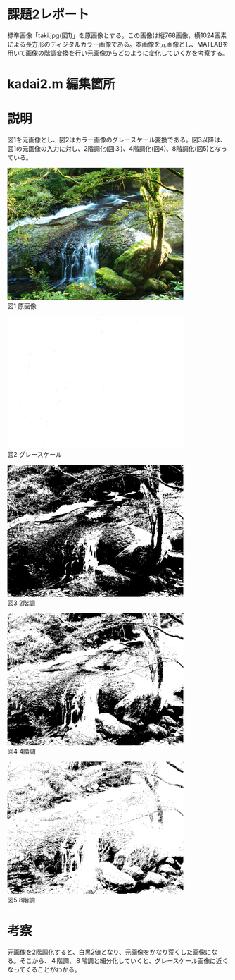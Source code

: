 # 課題2レポート
標準画像「taki.jpg(図1)」を原画像とする。この画像は縦768画像，横1024画素による長方形のディジタルカラー画像である。本画像を元画像とし、MATLABを用いて画像の階調変換を行い元画像からどのように変化していくかを考察する。

# kadai2.m 編集箇所

# 説明
図1を元画像とし、図2はカラー画像のグレースケール変換である。図3以降は、図1の元画像の入力に対し、2階調化(図３)、4階調化(図4)、8階調化(図5)となっている。

<img src="https://github.com/SamuraiProject/lecture_image_processing/blob/master/images/origin/taki.jpg" width="400"><br />
図1 原画像  

<img src="https://github.com/SamuraiProject/lecture_image_processing/blob/master/images/kadai2/taki-grayscale.png" width="400"><br />
図2 グレースケール  

<img src="https://github.com/SamuraiProject/lecture_image_processing/blob/master/images/kadai2/taki-step2.png" width="400"><br />図3 2階調  

<img src="https://github.com/SamuraiProject/lecture_image_processing/blob/master/images/kadai2/taki-step4.png" width="400"><br />図4 4階調  
  
<img src="https://github.com/SamuraiProject/lecture_image_processing/blob/master/images/kadai2/taki-step8.png" width="400"> <br />図5 8階調

# 考察
元画像を2階調化すると、白黒2値となり、元画像をかなり荒くした画像になる。そこから、４階調、８階調と細分化していくと、グレースケール画像に近くなってくることがわかる。

